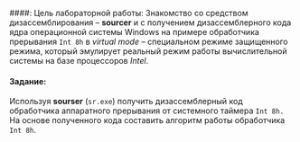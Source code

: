 ####: Цель лабораторной работы: 
Знакомство со средством дизассемблирования – **sourcer** и с получением дизассемблерного
кода ядра операционной системы Windows на примере обработчика прерывания `Int 8h` в *virtual mode* – 
специальном режиме защищенного режима, 
который эмулирует реальный режим работы  вычислительной системы на базе процессоров *Intel*.

#### Задание: 
Используя **sourser** (`sr.exe`) получить дизассемблерный код обработчика аппаратного прерывания от системного таймера `Int 8h.`
На основе полученного кода составить алгоритм работы обработчика `Int 8h`.
